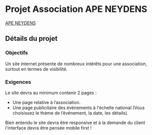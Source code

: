 # Projet Association APE NEYDENS
[APE NEYDENS](https://ape-neydens.netlify.app/)

## Détails du projet

### Objectifs

Un site internet présente de nombreux intérêts pour une association, surtout en termes de visibilité.

### Exigences

Le site devra au minimum contenir 2 pages :

- Une page relative à l’association.
- Une page publicitaire des événements à l'échelle national (Vous choisissez le thème de l’événement, la
date, les détails).

Bien entendu le site devra être responsive et à la demande du client l'interface devra être pensée mobile first !

